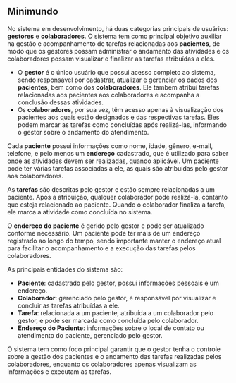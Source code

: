 ## Minimundo

No sistema em desenvolvimento, há duas categorias principais de usuários: **gestores** e **colaboradores**. O sistema tem como principal objetivo auxiliar na gestão e acompanhamento de tarefas relacionadas aos **pacientes**, de modo que os gestores possam administrar o andamento das atividades e os colaboradores possam visualizar e finalizar as tarefas atribuídas a eles.

- O **gestor** é o único usuário que possui acesso completo ao sistema, sendo responsável por cadastrar, atualizar e gerenciar os dados dos **pacientes**, bem como dos **colaboradores**. Ele também atribui tarefas relacionadas aos pacientes aos colaboradores e acompanha a conclusão dessas atividades. 
- Os **colaboradores**, por sua vez, têm acesso apenas à visualização dos pacientes aos quais estão designados e das respectivas tarefas. Eles podem marcar as tarefas como concluídas após realizá-las, informando o gestor sobre o andamento do atendimento.

Cada **paciente** possui informações como nome, idade, gênero, e-mail, telefone, e pelo menos um **endereço** cadastrado, que é utilizado para saber onde as atividades devem ser realizadas, quando aplicável. Um paciente pode ter várias tarefas associadas a ele, as quais são atribuídas pelo gestor aos colaboradores.

As **tarefas** são descritas pelo gestor e estão sempre relacionadas a um paciente. Após a atribuição, qualquer colaborador pode realizá-la, contanto que esteja relacionado ao paciente. Quando o colaborador finaliza a tarefa, ele marca a atividade como concluída no sistema. 

O **endereço do paciente** é gerido pelo gestor e pode ser atualizado conforme necessário. Um paciente pode ter mais de um endereço registrado ao longo do tempo, sendo importante manter o endereço atual para facilitar o acompanhamento e a execução das tarefas pelos colaboradores.

As principais entidades do sistema são:
- **Paciente**: cadastrado pelo gestor, possui informações pessoais e um endereço.
- **Colaborador**: gerenciado pelo gestor, é responsável por visualizar e concluir as tarefas atribuídas a ele.
- **Tarefa**: relacionada a um paciente, atribuída a um colaborador pelo gestor, e pode ser marcada como concluída pelo colaborador.
- **Endereço do Paciente**: informações sobre o local de contato ou atendimento do paciente, gerenciado pelo gestor.

O sistema tem como foco principal garantir que o gestor tenha o controle sobre a gestão dos pacientes e o andamento das tarefas realizadas pelos colaboradores, enquanto os colaboradores apenas visualizam as informações e executam as tarefas.